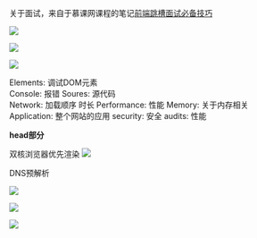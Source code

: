 关于面试，来自于慕课网课程的笔记[前端跳槽面试必备技巧](https://coding.imooc.com/class/129.html)


![](https://upload-images.jianshu.io/upload_images/9249356-3082b834a855416e.png?imageMogr2/auto-orient/strip%7CimageView2/2/w/1240)

![](https://upload-images.jianshu.io/upload_images/9249356-636586d895ce013e.png?imageMogr2/auto-orient/strip%7CimageView2/2/w/1240)

![](https://upload-images.jianshu.io/upload_images/9249356-15450d308da8defb.png?imageMogr2/auto-orient/strip%7CimageView2/2/w/1240)

Elements: 调试DOM元素   
Console:    报错
Soures: 源代码  
Network:    加载顺序 时长
Performance: 性能
Memory: 关于内存相关    
Application:    整个网站的应用
security: 安全
audits: 性能

**head部分**

双核浏览器优先渲染
![](https://upload-images.jianshu.io/upload_images/9249356-38a42469023e5de3.png?imageMogr2/auto-orient/strip%7CimageView2/2/w/1240)

DNS预解析

![](https://upload-images.jianshu.io/upload_images/9249356-c4170275d1dd017d.png?imageMogr2/auto-orient/strip%7CimageView2/2/w/1240)

![](https://upload-images.jianshu.io/upload_images/9249356-ce93be551b4f2f47.png?imageMogr2/auto-orient/strip%7CimageView2/2/w/1240)

![](https://upload-images.jianshu.io/upload_images/9249356-fb8eae38a1a35082.png?imageMogr2/auto-orient/strip%7CimageView2/2/w/1240)
